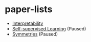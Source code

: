 # paper-lists

- [Interpretability](./Interpretability.md)
- [Self-supervised Learning](./Self-supervised_Learning.md) (Paused)
- [Symmetries](./Symmetries.md) (Paused)
